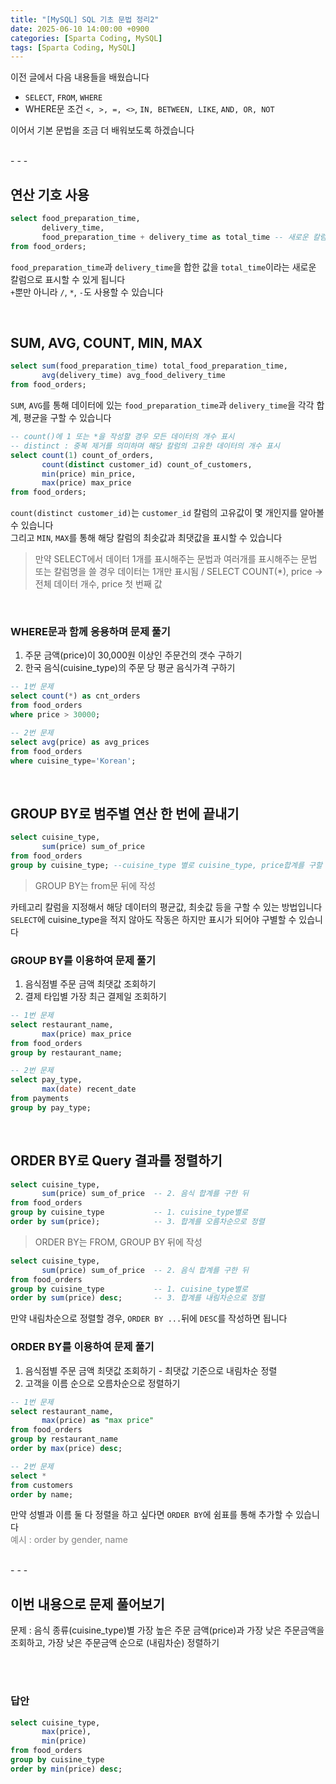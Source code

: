 ```yaml
---
title: "[MySQL] SQL 기초 문법 정리2"
date: 2025-06-10 14:00:00 +0900
categories: [Sparta Coding, MySQL]
tags: [Sparta Coding, MySQL]
---
```


이전 글에서 다음 내용들을 배웠습니다   
- `SELECT`, `FROM`, `WHERE`
- WHERE문 조건 `<, >, =, <>`, `IN, BETWEEN, LIKE`, `AND, OR, NOT`
   
이어서 기본 문법을 조금 더 배워보도록 하겠습니다   

<br>
- - -

## 연산 기호 사용
```sql
select food_preparation_time,
       delivery_time,
       food_preparation_time + delivery_time as total_time -- 새로운 칼럼 total time 추가
from food_orders;
```
`food_preparation_time`과 `delivery_time`을 합한 값을 `total_time`이라는 새로운 칼럼으로 표시할 수 있게 됩니다   
`+`뿐만 아니라 `/`, `*`, `-`도 사용할 수 있습니다   

<br>
   
## SUM, AVG, COUNT, MIN, MAX
   
```sql
select sum(food_preparation_time) total_food_preparation_time,
       avg(delivery_time) avg_food_delivery_time
from food_orders;
```
`SUM`, `AVG`를 통해 데이터에 있는 `food_preparation_time`과 `delivery_time`을 각각 합계, 평균을 구할 수 있습니다

```sql
-- count()에 1 또는 *을 작성할 경우 모든 데이터의 개수 표시
-- distinct : 중복 제거를 의미하며 해당 칼럼의 고유한 데이터의 개수 표시
select count(1) count_of_orders,
       count(distinct customer_id) count_of_customers,
       min(price) min_price,
       max(price) max_price
from food_orders;
```
`count(distinct customer_id)`는 `customer_id` 칼럼의 고유값이 몇 개인지를 알아볼 수 있습니다   
그리고 `MIN`, `MAX`를 통해 해당 칼럼의 최솟값과 최댓값을 표시할 수 있습니다   
   
> 만약 SELECT에서 데이터 1개를 표시해주는 문법과 여러개를 표시해주는 문법 또는 칼럼명을 쓸 경우 데이터는 1개만 표시됨 / SELECT COUNT(*), price -> 전체 데이터 개수, price 첫 번째 값    

<br>
   
### WHERE문과 함께 응용하며 문제 풀기

1. 주문 금액(price)이 30,000원 이상인 주문건의 갯수 구하기
2. 한국 음식(cuisine_type)의 주문 당 평균 음식가격 구하기
   
```sql
-- 1번 문제
select count(*) as cnt_orders
from food_orders
where price > 30000;

-- 2번 문제
select avg(price) as avg_prices
from food_orders
where cuisine_type='Korean';
```

<br>
   
## GROUP BY로 범주별 연산 한 번에 끝내기
```sql
select cuisine_type,
       sum(price) sum_of_price
from food_orders
group by cuisine_type; --cuisine_type 별로 cuisine_type, price합계를 구할 수 있음
```

> GROUP BY는 from문 뒤에 작성

카테고리 칼럼을 지정해서 해당 데이터의 평균값, 최솟값 등을 구할 수 있는 방법입니다   
`SELECT`에 cuisine_type을 적지 않아도 작동은 하지만 표시가 되어야 구별할 수 있습니다   

### GROUP BY를 이용하여 문제 풀기

1. 음식점별 주문 금액 최댓값 조회하기
2. 결제 타입별 가장 최근 결제일 조회하기

```sql
-- 1번 문제
select restaurant_name,
       max(price) max_price
from food_orders
group by restaurant_name;

-- 2번 문제
select pay_type,
       max(date) recent_date
from payments
group by pay_type;
```

<br>
   
## ORDER BY로 Query 결과를 정렬하기   
```sql
select cuisine_type,
       sum(price) sum_of_price  -- 2. 음식 합계를 구한 뒤
from food_orders
group by cuisine_type           -- 1. cuisine_type별로
order by sum(price);            -- 3. 합계를 오름차순으로 정렬
```

> ORDER BY는 FROM, GROUP BY 뒤에 작성

```sql
select cuisine_type,
       sum(price) sum_of_price  -- 2. 음식 합계를 구한 뒤
from food_orders
group by cuisine_type           -- 1. cuisine_type별로
order by sum(price) desc;       -- 3. 합계를 내림차순으로 정렬
```
만약 내림차순으로 정렬할 경우, `ORDER BY ...`뒤에 `DESC`를 작성하면 됩니다   

### ORDER BY를 이용하여 문제 풀기

1. 음식점별 주문 금액 최댓값 조회하기 - 최댓값 기준으로 내림차순 정렬
2. 고객을 이름 순으로 오름차순으로 정렬하기

```sql
-- 1번 문제
select restaurant_name,
       max(price) as "max price"
from food_orders
group by restaurant_name
order by max(price) desc;

-- 2번 문제
select *
from customers
order by name;
```
만약 성별과 이름 둘 다 정렬을 하고 싶다면 `ORDER BY`에 쉼표를 통해 추가할 수 있습니다   
<span style="color: grey">예시 : order by gender, name<span>   

<br>
- - -

## 이번 내용으로 문제 풀어보기   

문제 : 음식 종류(cuisine_type)별 가장 높은 주문 금액(price)과 가장 낮은 주문금액을 조회하고, 가장 낮은 주문금액 순으로 (내림차순) 정렬하기   

<br><br>

### 답안
```sql
select cuisine_type,
       max(price),
       min(price)
from food_orders
group by cuisine_type 
order by min(price) desc;
```
